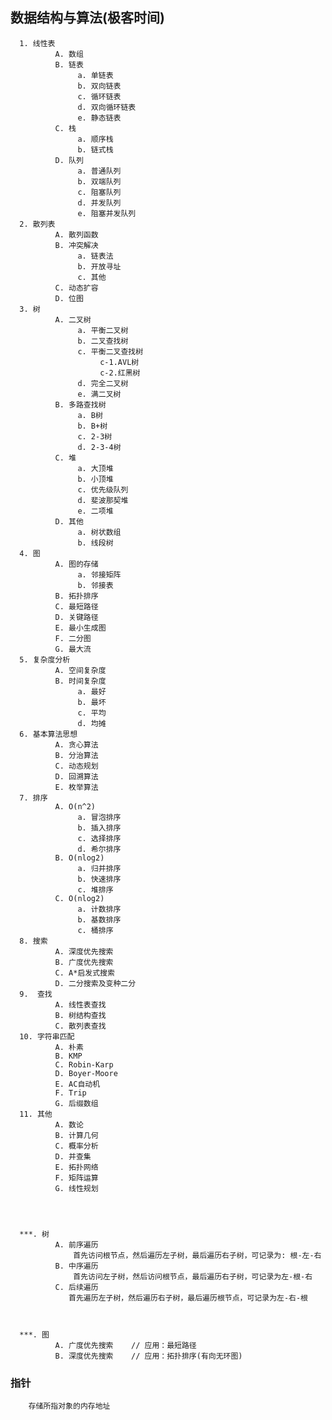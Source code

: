 ##  数据结构与算法(极客时间)

      1. 线性表  
              A. 数组
              B. 链表
                   a. 单链表
                   b. 双向链表
                   c. 循环链表
                   d. 双向循环链表
                   e. 静态链表
              C. 栈
                   a. 顺序栈
                   b. 链式栈
              D. 队列
                   a. 普通队列
                   b. 双端队列
                   c. 阻塞队列
                   d. 并发队列
                   e. 阻塞并发队列
      2. 散列表
              A. 散列函数
              B. 冲突解决
                   a. 链表法
                   b. 开放寻址
                   c. 其他
              C. 动态扩容
              D. 位图
      3. 树
              A. 二叉树
                   a. 平衡二叉树
                   b. 二叉查找树
                   c. 平衡二叉查找树
                        c-1.AVL树
                        c-2.红黑树
                   d. 完全二叉树
                   e. 满二叉树
              B. 多路查找树
                   a. B树
                   b. B+树
                   c. 2-3树
                   d. 2-3-4树
              C. 堆
                   a. 大顶堆
                   b. 小顶堆
                   c. 优先级队列
                   d. 斐波那契堆
                   e. 二项堆
              D. 其他
                   a. 树状数组
                   b. 线段树
      4. 图
              A. 图的存储
                   a. 邻接矩阵
                   b. 邻接表 
              B. 拓扑排序
              C. 最短路径
              D. 关键路径
              E. 最小生成图
              F. 二分图
              G. 最大流
      5. 复杂度分析
              A. 空间复杂度
              B. 时间复杂度
                   a. 最好 
                   b. 最坏 
                   c. 平均 
                   d. 均摊 
      6. 基本算法思想
              A. 贪心算法
              B. 分治算法
              C. 动态规划
              D. 回溯算法
              E. 枚举算法
      7. 排序
              A. O(n^2)
                   a. 冒泡排序
                   b. 插入排序
                   c. 选择排序
                   d. 希尔排序
              B. O(nlog2)
                   a. 归并排序
                   b. 快速排序
                   c. 堆排序
              C. O(nlog2)
                   a. 计数排序
                   b. 基数排序
                   c. 桶排序
      8. 搜索
              A. 深度优先搜索
              B. 广度优先搜索
              C. A*启发式搜索
              D. 二分搜索及变种二分
      9.  查找
              A. 线性表查找
              B. 树结构查找
              C. 散列表查找
      10. 字符串匹配
              A. 朴素
              B. KMP
              C. Robin-Karp
              D. Boyer-Moore
              E. AC自动机
              F. Trip
              G. 后缀数组
      11. 其他
              A. 数论
              B. 计算几何
              C. 概率分析
              D. 并查集
              E. 拓扑网络
              F. 矩阵运算
              G. 线性规划




      ***. 树
              A. 前序遍历  
                  首先访问根节点，然后遍历左子树，最后遍历右子树，可记录为: 根-左-右
              B. 中序遍历
                  首先访问左子树，然后访问根节点，最后遍历右子树，可记录为左-根-右
              C. 后续遍历
                 首先遍历左子树，然后遍历右子树，最后遍历根节点，可记录为左-右-根



      ***. 图
              A. 广度优先搜索    // 应用：最短路径
              B. 深度优先搜索    // 应用：拓扑排序(有向无环图)


              



###   指针
        存储所指对象的内存地址              